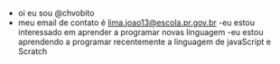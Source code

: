 - oi eu sou @chvobito
- meu email de contato é lima.joao13@escola.pr.gov.br
-eu estou interessado em aprender a programar novas linguagem
-eu estou aprendendo a programar recentemente a linguagem de javaScript e Scratch
